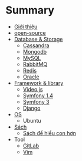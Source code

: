 # Summary

* [Giới thiệu](README.md)
* [open-source](chapter1.md)
* [Database & Storage](sach-de-hieu-con-hon.md)
  * [Cassandra](sach-de-hieu-con-hon/cassandra.md)
  * [Mongodb](sach-de-hieu-con-hon/mongodb.md)
  * [MySQL](sach-de-hieu-con-hon/mysql.md)
  * [RabbitMQ](sach-de-hieu-con-hon/rabbitmq.md)
  * [Redis](sach-de-hieu-con-hon/redis.md)
  * [Oracle](sach-de-hieu-con-hon/oracle.md)
* [Framework & library](framework-and-library.md)
  * [Video.js](videojs.md)
  * [Symfony 1.4](symfony-14.md)
  * [Symfony 3](symfony-3.md)
  * [Django](django.md)
* [OS](os.md)
  * Ubuntu
* [Sách](sach.md)
  * [Sách để hiểu con hơn](sach/sach-con.md)
* Tool
  * [GitLab](gitlab.md)
  * [Vim](vim.md)

